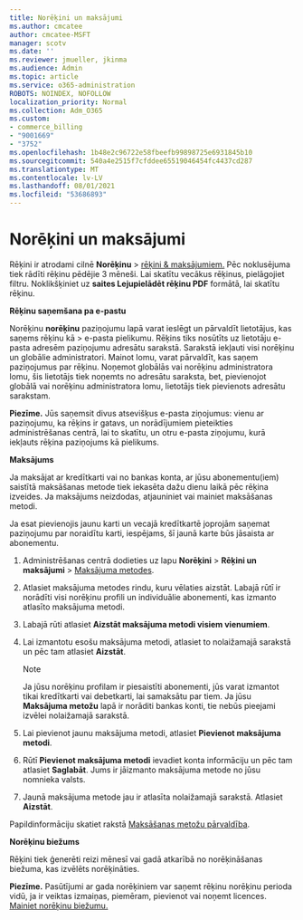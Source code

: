 ```yaml
---
title: Norēķini un maksājumi
ms.author: cmcatee
author: cmcatee-MSFT
manager: scotv
ms.date: ''
ms.reviewer: jmueller, jkinma
ms.audience: Admin
ms.topic: article
ms.service: o365-administration
ROBOTS: NOINDEX, NOFOLLOW
localization_priority: Normal
ms.collection: Adm_O365
ms.custom:
- commerce_billing
- "9001669"
- "3752"
ms.openlocfilehash: 1b48e2c96722e58fbeefb99898725e6931845b10
ms.sourcegitcommit: 540a4e2515f7cfddee65519046454fc4437cd287
ms.translationtype: MT
ms.contentlocale: lv-LV
ms.lasthandoff: 08/01/2021
ms.locfileid: "53686893"
---
```

# <a name="billing-and-payment"></a>Norēķini un maksājumi

Rēķini ir atrodami cilnē **Norēķinu**  >  [rēķini & maksājumiem.](https://go.microsoft.com/fwlink/p/?linkid=848039)  Pēc noklusējuma tiek rādīti rēķinu pēdējie 3 mēneši.  Lai skatītu vecākus rēķinus, pielāgojiet filtru.  Noklikšķiniet uz **saites Lejupielādēt rēķinu PDF** formātā, lai skatītu rēķinu.

**Rēķinu saņemšana pa e-pastu**

Norēķinu **norēķinu** paziņojumu lapā varat ieslēgt un pārvaldīt lietotājus, kas saņems rēķinu kā  >  [](https://go.microsoft.com/fwlink/p/?linkid=853212) e-pasta pielikumu.  Rēķins tiks nosūtīts uz lietotāju e-pasta adresēm paziņojumu adresātu sarakstā. Sarakstā iekļauti visi norēķinu un globālie administratori.  Mainot lomu, varat pārvaldīt, kas saņem paziņojumus par rēķinu.  Noņemot globālās vai norēķinu administratora lomu, šis lietotājs tiek noņemts no adresātu saraksta, bet, pievienojot globālā vai norēķinu administratora lomu, lietotājs tiek pievienots adresātu sarakstam.

**Piezīme.** Jūs saņemsit divus atsevišķus e-pasta ziņojumus: vienu ar paziņojumu, ka rēķins ir gatavs, un norādījumiem pieteikties administrēšanas centrā, lai to skatītu, un otru e-pasta ziņojumu, kurā iekļauts rēķina paziņojums kā pielikums.

**Maksājums**

Ja maksājat ar kredītkarti vai no bankas konta, ar jūsu abonementu(iem) saistītā maksāšanas metode tiek iekasēta dažu dienu laikā pēc rēķina izveides. Ja maksājums neizdodas, atjauniniet vai mainiet maksāšanas metodi.

Ja esat pievienojis jaunu karti un vecajā kredītkartē joprojām saņemat paziņojumu par noraidītu karti, iespējams, šī jaunā karte būs jāsaista ar abonementu.

1. Administrēšanas centrā dodieties uz lapu **Norēķini** > **Rēķini un maksājumi** > [Maksājuma metodes](https://go.microsoft.com/fwlink/p/?linkid=2018806).

2. Atlasiet maksājuma metodes rindu, kuru vēlaties aizstāt. Labajā rūtī ir norādīti visi norēķinu profili un individuālie abonementi, kas izmanto atlasīto maksājuma metodi.

3. Labajā rūti atlasiet **Aizstāt maksājuma metodi visiem vienumiem**.

4. Lai izmantotu esošu maksājuma metodi, atlasiet to nolaižamajā sarakstā un pēc tam atlasiet **Aizstāt**.

    > [!NOTE]
    > Ja jūsu norēķinu profilam ir piesaistīti abonementi, jūs varat izmantot tikai kredītkarti vai debetkarti, lai samaksātu par tiem. Ja jūsu **Maksājuma metožu** lapā ir norāditi bankas konti, tie nebūs pieejami izvēlei nolaižamajā sarakstā.

5. Lai pievienot jaunu maksājuma metodi, atlasiet **Pievienot maksājuma metodi**.

6. Rūtī **Pievienot maksājuma metodi** ievadiet konta informāciju un pēc tam atlasiet **Saglabāt**. Jums ir jāizmanto maksājuma metode no jūsu nomnieka valsts.

7. Jaunā maksājuma metode jau ir atlasīta nolaižamajā sarakstā. Atlasiet **Aizstāt**.

Papildinformāciju skatiet rakstā [Maksāšanas metožu pārvaldība](/microsoft-365/commerce/billing-and-payments/manage-payment-methods).

**Norēķinu biežums**

Rēķini tiek ģenerēti reizi mēnesī vai gadā atkarībā no norēķināšanas biežuma, kas izvēlēts norēķināties.  

**Piezīme.** Pasūtījumi ar gada norēķiniem var saņemt rēķinu norēķinu perioda vidū, ja ir veiktas izmaiņas, piemēram, pievienot vai noņemt licences. [Mainiet norēķinu biežumu.](/microsoft-365/commerce/billing-and-payments/change-payment-frequency)
